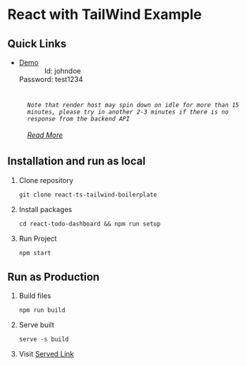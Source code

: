 # React with TailWind Example

## Quick Links

- [Demo](https://react-ts-tailwind-boilerplate-t6d1.vercel.app/)
  <br />&nbsp;&nbsp;&nbsp;&nbsp;&nbsp;&nbsp;&nbsp;&nbsp;&nbsp;&nbsp;&nbsp;&nbsp; Id: johndoe
  <br />Password: test1234
  <br /><br />

<h6>

<div style="margin-left: 40px">

  `Note that render host may spin down on idle for more than 15 minutes, please try in another 2-3 minutes if there is no response from the backend API` <br /><br />
[Read More](https://render.com/docs/free#spinning-down-on-idle)


</div>


<h6>

## Installation and run as local

1. Clone repository

   ```
   git clone react-ts-tailwind-boilerplate
   ```

2. Install packages

   ```
   cd react-todo-dashboard && npm run setup
   ```

3. Run Project

   ```
   npm start
   ```

## Run as Production

1. Build files

   ```
   npm run build
   ```

2. Serve built
   ```
   serve -s build
   ```

3. Visit [Served Link](http://localhost:3000)
